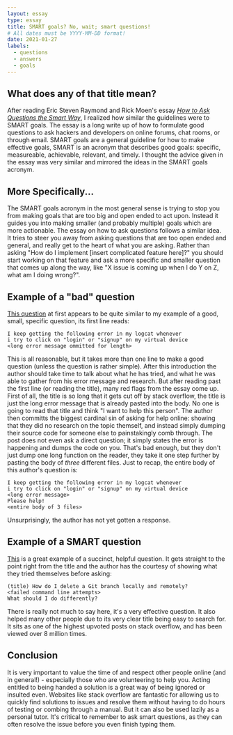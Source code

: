 ```yaml
---
layout: essay
type: essay
title: SMART goals? No, wait; smart questions!
# All dates must be YYYY-MM-DD format!
date: 2021-01-27
labels:
  - questions
  - answers
  - goals
---
```


## What does any of that title mean?

After reading Eric Steven Raymond and Rick Moen's essay [*How to Ask Questions the Smart Way*](http://catb.org/~esr/faqs/smart-questions.html), I realized how similar the guidelines were to SMART goals. The essay is a long write up of how to formulate good questions to ask hackers and developers on online forums, chat rooms, or through email. SMART goals are a general guideline for how to make effective goals, SMART is an acronym that describes good goals: specific, measureable, achievable, relevant, and timely. I thought the advice given in the essay was very similar and mirrored the ideas in the SMART goals acronym. 

## More Specifically...

The SMART goals acronym in the most general sense is trying to stop you from making goals that are too big and open ended to act upon. Instead it guides you into making smaller (and probably multiple) goals which are more actionable. The essay on how to ask questions follows a similar idea. It tries to steer you away from asking questions that are too open ended and general, and really get to the heart of what you are asking. Rather than asking "How do I implement [insert complicated feature here]?" you should start working on that feature and ask a more specific and smaller question that comes up along the way, like "X issue is coming up when I do Y on Z, what am I doing wrong?". 

## Example of a "bad" question

[This question](https://stackoverflow.com/questions/65930525/error-converting-result-java-lang-nullpointerexception-and-json-parser-error-pa) at first appears to be quite similar to my example of a good, small, specific question, its first line reads:

```
I keep getting the following error in my logcat whenever
i try to click on "login" or "signup" on my virtual device
<long error message ommitted for length>
```

This is all reasonable, but it takes more than one line to make a good question (unless the question is rather simple). After this introduction the author should take time to talk about what he has tried, and what he was able to gather from his error message and research. But after reading past the first line (or reading the title), many red flags from the essay come up. First of all, the title is so long that it gets cut off by stack overflow, the title is just the long error message that is already pasted into the body. No one is going to read that title and think "I want to help this person". The author then committs the biggest cardinal sin of asking for help online: showing that they did no research on the topic themself, and instead simply dumping their source code for someone else to painstakingly comb through. The post does not even ask a direct question; it simply states the error is happening and dumps the code on you. That's bad enough, but they don't just dump one long function on the reader, they take it one step further by pasting the body of *three* different files. Just to recap, the entire body of this author's question is:

```
I keep getting the following error in my logcat whenever
i try to click on "login" or "signup" on my virtual device
<long error message>
Please help!
<entire body of 3 files>

```

Unsurprisingly, the author has not yet gotten a response. 

## Example of a SMART question

[This](https://stackoverflow.com/questions/2003505/how-do-i-delete-a-git-branch-locally-and-remotely) is a great example of a succinct, helpful question. It gets straight to the point right from the title and the author has the courtesy of showing what they tried themselves before asking:

```
(title) How do I delete a Git branch locally and remotely?
<failed command line attempts>
What should I do differently?
```

There is really not much to say here, it's a very effective question. It also helped many other people due to its very clear title being easy to search for. It sits as one of the highest upvoted posts on stack overflow, and has been viewed over 8 million times.

## Conclusion

It is very important to value the time of and respect other people online (and in general!) - especially those who are volunteering to help you. Acting entitled to being handed a solution is a great way of being ignored or insulted even. Websites like stack overflow are fantastic for allowing us to quickly find solutions to issues and resolve them without having to do hours of testing or combing through a manual. But it can also be used lazily as a personal tutor. It's critical to remember to ask smart questions, as they can often resolve the issue before you even finish typing them.
